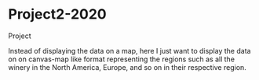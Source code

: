# Project2-2020

Project

Instead of displaying the data on a map, here I just want to display the data on on canvas-map like format representing the regions such as all the winery in the North America, Europe, and so on in their respective region.
